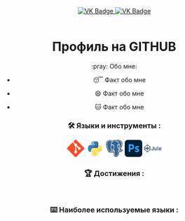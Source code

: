 <div id="badges" align ="center">
  <a href= "https://vk.com/astapova2017">
    <img src = "https://img.shields.io/badge/VK-blue?style=for-the-badge&logo=VK&logoColor=white" alt="VK Badge"/>
</a>

<a href= "https://mail.google.com/mail/u/0/#inbox">
  <img src = "https://img.shields.io/badge/EMAIL-red?style=for-the-badge&logo=Gmail&logoColor-white" alt="VK Badge"/>
</a>
</div>

<div id="viewprof" align ="center">
  <img src = "https://komarev.com/ghpvc/?username=AstapovaEA&style=flat-square&color=blue" alt=""/>
</div>

<div id-"heythere" align ="center">
<h1> Профиль на GITHUB </h1>
</div>

<div align="center">
:pray: Обо мне:

- :sleeping: Факт обо мне 

- :smile: Факт обо мне 

- :cat: Факт обо мне 

### :hammer_and_wrench: Языки и инструменты :

<div>
  <img src="https://github.com/devicons/devicon/blob/master/icons/git/git-original.svg" width="40" height="40" />
  <img src="https://github.com/devicons/devicon/blob/master/icons/python/python-original.svg" width="40" height="40" />
  <img src="https://github.com/devicons/devicon/blob/master/icons/postgresql/postgresql-original.svg" width="40" height="40" />
  <img src="https://github.com/devicons/devicon/blob/master/icons/photoshop/photoshop-original.svg" width="40" height="40" />
  <img src="https://github.com/devicons/devicon/blob/master/icons/jule/jule-original-wordmark.svg" width="40" height="40" />
  </div>

### :trophy: Достижения :

<div>
  <img src="https://github-profile-trophy.vercel.app/?username=AstapovaEA" alt=""/>
</div>

### :keyboard: Наиболее используемые языки :

<div>
  <img src="https://github-readme-stats.vercel.app/api/top-langs/?username=AstapovaEA" alt=""/>
</div>
